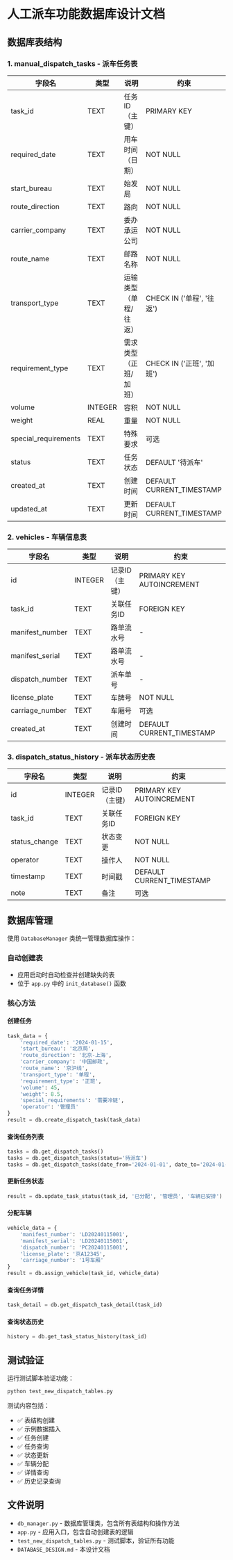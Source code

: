 # 人工派车功能数据库设计文档

## 数据库表结构

### 1. manual_dispatch_tasks - 派车任务表

| 字段名 | 类型 | 说明 | 约束 |
|--------|------|------|------|
| task_id | TEXT | 任务ID（主键） | PRIMARY KEY |
| required_date | TEXT | 用车时间（日期） | NOT NULL |
| start_bureau | TEXT | 始发局 | NOT NULL |
| route_direction | TEXT | 路向 | NOT NULL |
| carrier_company | TEXT | 委办承运公司 | NOT NULL |
| route_name | TEXT | 邮路名称 | NOT NULL |
| transport_type | TEXT | 运输类型（单程/往返） | CHECK IN ('单程', '往返') |
| requirement_type | TEXT | 需求类型（正班/加班） | CHECK IN ('正班', '加班') |
| volume | INTEGER | 容积 | NOT NULL |
| weight | REAL | 重量 | NOT NULL |
| special_requirements | TEXT | 特殊要求 | 可选 |
| status | TEXT | 任务状态 | DEFAULT '待派车' |
| created_at | TEXT | 创建时间 | DEFAULT CURRENT_TIMESTAMP |
| updated_at | TEXT | 更新时间 | DEFAULT CURRENT_TIMESTAMP |

### 2. vehicles - 车辆信息表

| 字段名 | 类型 | 说明 | 约束 |
|--------|------|------|------|
| id | INTEGER | 记录ID（主键） | PRIMARY KEY AUTOINCREMENT |
| task_id | TEXT | 关联任务ID | FOREIGN KEY |
| manifest_number | TEXT | 路单流水号 | - |
| manifest_serial | TEXT | 路单流水号 | - |
| dispatch_number | TEXT | 派车单号 | - |
| license_plate | TEXT | 车牌号 | NOT NULL |
| carriage_number | TEXT | 车厢号 | 可选 |
| created_at | TEXT | 创建时间 | DEFAULT CURRENT_TIMESTAMP |

### 3. dispatch_status_history - 派车状态历史表

| 字段名 | 类型 | 说明 | 约束 |
|--------|------|------|------|
| id | INTEGER | 记录ID（主键） | PRIMARY KEY AUTOINCREMENT |
| task_id | TEXT | 关联任务ID | FOREIGN KEY |
| status_change | TEXT | 状态变更 | NOT NULL |
| operator | TEXT | 操作人 | NOT NULL |
| timestamp | TEXT | 时间戳 | DEFAULT CURRENT_TIMESTAMP |
| note | TEXT | 备注 | 可选 |

## 数据库管理

使用 `DatabaseManager` 类统一管理数据库操作：

### 自动创建表
- 应用启动时自动检查并创建缺失的表
- 位于 `app.py` 中的 `init_database()` 函数

### 核心方法

#### 创建任务
```python
task_data = {
    'required_date': '2024-01-15',
    'start_bureau': '北京局',
    'route_direction': '北京-上海',
    'carrier_company': '中国邮政',
    'route_name': '京沪线',
    'transport_type': '单程',
    'requirement_type': '正班',
    'volume': 45,
    'weight': 8.5,
    'special_requirements': '需要冷链',
    'operator': '管理员'
}
result = db.create_dispatch_task(task_data)
```

#### 查询任务列表
```python
tasks = db.get_dispatch_tasks()
tasks = db.get_dispatch_tasks(status='待派车')
tasks = db.get_dispatch_tasks(date_from='2024-01-01', date_to='2024-01-31')
```

#### 更新任务状态
```python
result = db.update_task_status(task_id, '已分配', '管理员', '车辆已安排')
```

#### 分配车辆
```python
vehicle_data = {
    'manifest_number': 'LD20240115001',
    'manifest_serial': 'LD20240115001',
    'dispatch_number': 'PC20240115001',
    'license_plate': '京A12345',
    'carriage_number': '1号车厢'
}
result = db.assign_vehicle(task_id, vehicle_data)
```

#### 查询任务详情
```python
task_detail = db.get_dispatch_task_detail(task_id)
```

#### 查询状态历史
```python
history = db.get_task_status_history(task_id)
```

## 测试验证

运行测试脚本验证功能：
```bash
python test_new_dispatch_tables.py
```

测试内容包括：
- ✅ 表结构创建
- ✅ 示例数据插入
- ✅ 任务创建
- ✅ 任务查询
- ✅ 状态更新
- ✅ 车辆分配
- ✅ 详情查询
- ✅ 历史记录查询

## 文件说明

- `db_manager.py` - 数据库管理类，包含所有表结构和操作方法
- `app.py` - 应用入口，包含自动创建表的逻辑
- `test_new_dispatch_tables.py` - 测试脚本，验证所有功能
- `DATABASE_DESIGN.md` - 本设计文档